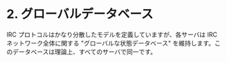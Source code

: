 # 2. グローバルデータベース

IRC プロトコルはかなり分散したモデルを定義していますが、各サーバは IRC ネットワーク全体に関する "グローバルな状態データベース" を維持します。このデータベースは理論上、すべてのサーバで同一です。
